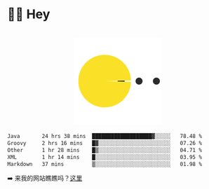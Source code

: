 
# 👋🏻 Hey
<div align="center">
	<br>
	<img src="https://raw.githubusercontent.com/Aniket965/Aniket965/master/pacman.svg?sanitize=true" width="200" height="200">
	<br>
</div>

<!--START_SECTION:waka-->
```text
Java       24 hrs 38 mins  ███████████████████▓░░░░░   78.48 % 
Groovy     2 hrs 16 mins   █▓░░░░░░░░░░░░░░░░░░░░░░░   07.26 % 
Other      1 hr 28 mins    █▒░░░░░░░░░░░░░░░░░░░░░░░   04.71 % 
XML        1 hr 14 mins    █░░░░░░░░░░░░░░░░░░░░░░░░   03.95 % 
Markdown   37 mins         ▒░░░░░░░░░░░░░░░░░░░░░░░░   01.98 % 
```
<!--END_SECTION:waka-->

 ➡️  来我的网站瞧瞧吗？[这里](https://www.shaolongfei.com)
